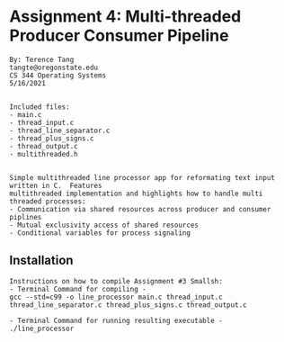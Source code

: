 # Assignment 4: Multi-threaded Producer Consumer Pipeline
 	By: Terence Tang
 	tangte@oregonstate.edu
 	CS 344 Operating Systems
 	5/16/2021


    Included files:
    - main.c 
    - thread_input.c
    - thread_line_separator.c
    - thread_plus_signs.c
    - thread_output.c
    - multithreaded.h


    Simple multithreaded line processor app for reformating text input written in C.  Features
	multithreaded implementation and highlights how to handle multi threaded processes:
	- Communication via shared resources across producer and consumer piplines
	- Mutual exclusivity access of shared resources
	- Conditional variables for process signaling


## Installation
    Instructions on how to compile Assignment #3 Smallsh:
	- Terminal Command for compiling -
	gcc --std=c99 -o line_processor main.c thread_input.c thread_line_separator.c thread_plus_signs.c thread_output.c

    - Terminal Command for running resulting executable -
    ./line_processor